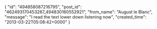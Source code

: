  {
   "id": "494858087216795",
   "post_id": "462493170453287_494830160552921",
   "from_name": "August le Blanc",
   "message": "I read the text lower down listening now",
   "created_time": "2013-03-22T05:08:42+0000"
 }
